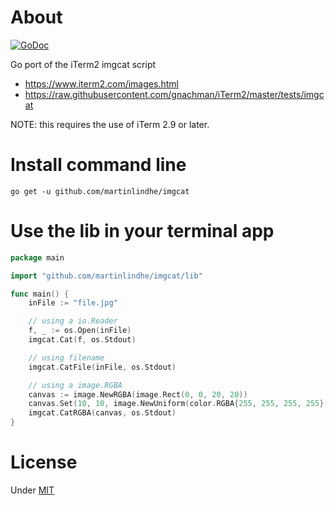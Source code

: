 # About

[![GoDoc](https://godoc.org/github.com/martinlindhe/imgcat?status.svg)](https://godoc.org/github.com/martinlindhe/imgcat)


Go port of the iTerm2 imgcat script

* https://www.iterm2.com/images.html
* https://raw.githubusercontent.com/gnachman/iTerm2/master/tests/imgcat

NOTE: this requires the use of iTerm 2.9 or later.


# Install command line

    go get -u github.com/martinlindhe/imgcat


# Use the lib in your terminal app

```go
package main

import "github.com/martinlindhe/imgcat/lib"

func main() {
    inFile := "file.jpg"

    // using a io.Reader
	f, _ := os.Open(inFile)
	imgcat.Cat(f, os.Stdout)

    // using filename
    imgcat.CatFile(inFile, os.Stdout)

    // using a image.RGBA
    canvas := image.NewRGBA(image.Rect(0, 0, 20, 20))
    canvas.Set(10, 10, image.NewUniform(color.RGBA{255, 255, 255, 255}))
    imgcat.CatRGBA(canvas, os.Stdout)
}
```


# License

Under [MIT](LICENSE)

